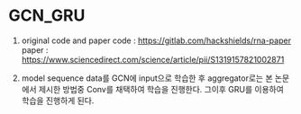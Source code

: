 # GCN_GRU

1. original code and paper
code : https://gitlab.com/hackshields/rna-paper
paper : https://www.sciencedirect.com/science/article/pii/S1319157821002871

2. model
sequence data를 GCN에 input으로 학습한 후 aggregator로는 본 논문에서 제시한 방법중 Conv를 채택하여 학습을 진행한다.
그이후 GRU를 이용하여 학습을 진행하게 된다.
